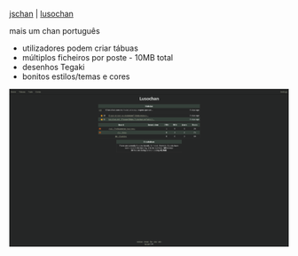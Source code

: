 <a href="https://gitgud.io/fatchan/jschan">jschan</a> | <a href="https://lusochan.net">lusochan</a>

mais um chan português
 <ul>
  <li>utilizadores podem criar t&aacute;buas</li>
  <li>m&uacute;ltiplos ficheiros por poste - 10MB total</li>
  <li>desenhos Tegaki</li>
  <li>bonitos estilos/temas e cores</li>
</ul> 


![screenshots](home_github_page.png "screenshots")
